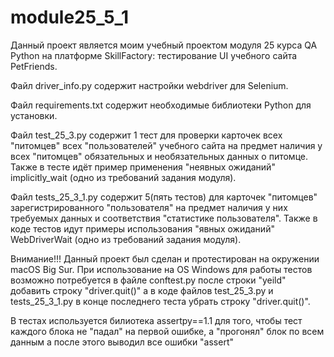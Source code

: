# module25_5_1
Данный проект является моим учебный проектом модуля 25 курса QA Python на платформе SkillFactory: тестирование UI учебного сайта PetFriends.

Файл driver_info.py содержит настройки webdriver для Selenium.

Файл requirements.txt содержит необходимые библиотеки Python для установки.

Файл test_25_3.py содержит 1 тест для проверки карточек всех "питомцев" всех "пользователей" учебного сайта на предмет наличия у всех "питомцев" обязательных
и необязательных данных о питомце. Также в тесте идёт пример применения "неявных ожиданий" implicitly_wait (одно из требований задания модуля).

Файл tests_25_3_1.py содержит 5(пять тестов) для карточек "питомцев" зарегистрированного "пользователя" на предмет наличия у них требуемых данных и
соответствия "статистике пользователя". Также в коде тестов идут примеры использования "явных ожиданий" WebDriverWait (одно из требований задания модуля).

Внимание!!! Данный проект был сделан и протестирован на окружении macOS Big Sur. При использование на OS Windows для работы тестов возможно потребуется
в файле conftest.py после строки "yeild" добавить строку "driver.quit()" а в коде файлов test_25_3.py и tests_25_3_1.py в конце последнего теста убрать
строку "driver.quit()".

В тестах используется билиотека assertpy==1.1 для того, чтобы тест каждого блока не "падал" на первой ошибке, а "прогонял" блок по всем данным а после этого
выводил все ошибки "assert"
